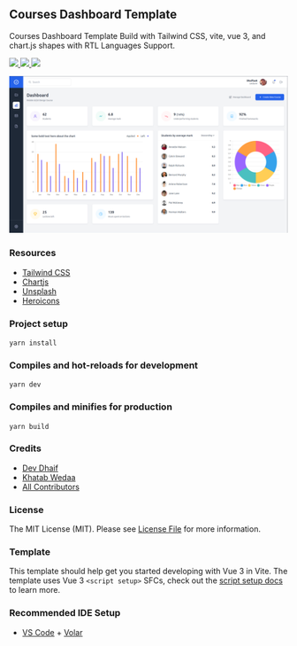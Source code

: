 ## Courses Dashboard Template

Courses Dashboard Template Build with Tailwind CSS, vite, vue 3, and chart.js shapes with RTL Languages Support.

<a href="https://github.com/merakiui/courses-dashboard-template/blob/main/LICENSE">
    <img src="https://img.shields.io/github/license/merakiui/courses-dashboard-template">
</a>

<a href="https://github.com/merakiui/courses-dashboard-template/stargazers">
    <img src="https://img.shields.io/github/stars/merakiui/courses-dashboard-template">
</a>

<a href="https://twitter.com/meraki_ui">
    <img src="https://img.shields.io/twitter/url?label=Meraki UI&style=social&url=https%3A%2F%2Ftwitter.com%2Fmeraki_ui">
</a>

<p align="center">
    <img src="screenshot.png" alt="screenshot">

### Resources

-   [Tailwind CSS](https://tailwindcss.com)
-   [Chartjs](https://www.chartjs.org)
-   [Unsplash](https://unsplash.com)
-   [Heroicons](https://heroicons.com)

### Project setup

```
yarn install
```

### Compiles and hot-reloads for development

```
yarn dev
```

### Compiles and minifies for production

```
yarn build
```

### Credits

-   [Dev Dhaif](https://twitter.com/khatabwedaa)
-   [Khatab Wedaa](https://twitter.com/devdhaif)
-   [All Contributors](../../contributors)

### License

The MIT License (MIT). Please see [License File](LICENSE) for more information.

### Template

This template should help get you started developing with Vue 3 in Vite. The template uses Vue 3 `<script setup>` SFCs, check out the [script setup docs](https://v3.vuejs.org/api/sfc-script-setup.html#sfc-script-setup) to learn more.

### Recommended IDE Setup

- [VS Code](https://code.visualstudio.com/) + [Volar](https://marketplace.visualstudio.com/items?itemName=Vue.volar)
